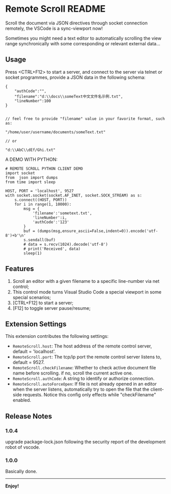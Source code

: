 # Remote Scroll README

Scroll the document via JSON directives through socket connection remotely, the VSCode is a sync-viewport now!

Sometimes you might need a text editor to automatically scrolling the view range synchronically with some corresponding or relevant external data...

## Usage

Press <CTRL+F12> to start a server, and connect to the server via telnet or socket programmes, provide a JSON data in the following schema:

```
{
    "authCode":"",
    "filename":"d:\\docs\\someText中文文件名示例.txt",
    "lineNumber":100
}


// feel free to provide "filename" value in your favorite format, such as:

"/home/user/username/documents/someText.txt"

// or

"d:\\AbC\\dEf/Ghi.txt"

```

A DEMO WITH PYTHON:

```
# REMOTE SCROLL PYTHON CLIENT DEMO
import socket
from  json import dumps
from time import sleep

HOST, PORT = 'localhost', 9527
with socket.socket(socket.AF_INET, socket.SOCK_STREAM) as s:
    s.connect((HOST, PORT))
    for i in range(1, 10000):
        msg = {
            'filename':'sometext.txt',
            'lineNumber':i,
            'authCode':'123'
        }
        buf = (dumps(msg,ensure_ascii=False,indent=0)).encode('utf-8')+b'\n'
        s.sendall(buf)
        # data = s.recv(1024).decode('utf-8')
        # print('Received', data)
        sleep(1)
```


## Features

1. Scroll an editor with a given filename to a specific line-number via net control;
2. This control mode turns Visual Studio Code a special viewport in some special scenarios;
3. [CTRL+F12] to start a server;
3. [F12] to toggle server pause/resume;

<!-- ## Requirements

... -->

## Extension Settings

This extension contributes the following settings:

* `RemoteScroll.host`: The host address of the remote control server, default = 'localhost'.
* `RemoteScroll.port`: The tcp/ip port the remote control server listens to, default = 9527.
* `RemoteScroll.checkFilename`: Whether to check active document file name before scrolling. if no, scroll the current active one.
* `RemoteScroll.authCode`: A string to identify or authorize connection.
* `RemoteScroll.autoForceOpen`: If file is not already opened in an editor when the server listens, automatically try to open the file that the client-side requests. Notice this config only effects while "checkFilename" enabled.

<!-- ## Known Issues

... -->

## Release Notes


### 1.0.4

upgrade package-lock.json following the security report of the development robot of vscode.


### 1.0.0

Basically done.

<!-- Fixed issue #. -->

<!-- ### 1.1.0

Added features X, Y, and Z. -->

-----------------------------------------------------------------------------------------------------------

<!-- ### CONTRIBUTORS

... -->

**Enjoy!**
